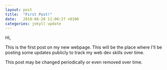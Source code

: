 ```yaml
---
layout: post
title:  "First Post!"
date:   2018-08-28 11:00:27 +0100
categories: jekyll update
---
```

Hi,

This is the first post on my new webpage. This will be the place where I'll be posting some updates publicly to track my web dev skills over time.

This post may be changed periodically or even removed over time.

